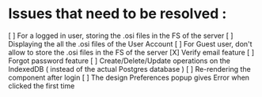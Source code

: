 # Issues that need to be resolved :

[ ] For a logged in user, storing the .osi files in the FS of the server
[ ] Displaying the all the .osi files of the User Account
[ ] For Guest user, don't allow to store the .osi files in the FS of the server
[X] Verify email feature
[ ] Forgot password feature
[ ] Create/Delete/Update operations on the IndexedDB ( instead of the actual Postgres database )
[ ] Re-rendering the component after login
[ ] The design Preferences popup gives Error when clicked the first time
